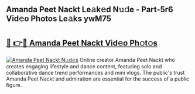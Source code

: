 ## Amanda Peet Nackt Le𝚊k𝚎d N𝚞𝚍e - Part-5r6 Vid𝚎o Photos Le𝚊ks ywM75

# <h2><a href="http://fb0jgd4.evod.top/?m=Amanda+Peet+Nackt">🔗 👉🔴 Amanda Peet Nackt Vid𝚎o Ph𝚘t𝚘s</a></h2>

[![Amanda Peet Nackt N𝚞d𝚎s](https://i.imgur.com/8V9OHl7.gif)](http://fb0jgd4.evod.top/?m=Amanda+Peet+Nackt)
Online creator Amanda Peet Nackt who creates engaging lifestyle and dance content, featuring solo and collaborative dance trend performances and mini vlogs. The public's trust Amanda Peet Nackt and admiration are essential for the success of a public figure. 
